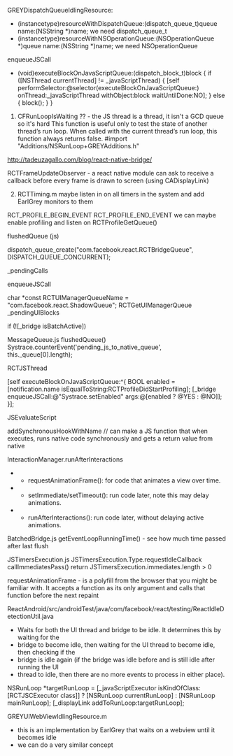 GREYDispatchQueueIdlingResource:
  + (instancetype)resourceWithDispatchQueue:(dispatch_queue_t)queue name:(NSString *)name;
  we need dispatch_queue_t
  + (instancetype)resourceWithNSOperationQueue:(NSOperationQueue *)queue name:(NSString *)name;
  we need NSOperationQueue

enqueueJSCall

- (void)executeBlockOnJavaScriptQueue:(dispatch_block_t)block
{
  if ([NSThread currentThread] != _javaScriptThread) {
    [self performSelector:@selector(executeBlockOnJavaScriptQueue:)
                 onThread:_javaScriptThread withObject:block waitUntilDone:NO];
  } else {
    block();
  }
}

1. CFRunLoopIsWaiting ?? - the JS thread is a thread, it isn't a GCD queue so it's hard
This function is useful only to test the state of another thread’s run loop. When called with the current thread’s run loop, this function always returns false.
#import "Additions/NSRunLoop+GREYAdditions.h"

http://tadeuzagallo.com/blog/react-native-bridge/


RCTFrameUpdateObserver - a react native module can ask to receive a callback before every frame is drawn to screen (using CADisplayLink)

2. RCTTiming.m
maybe listen in on all timers in the system and add EarlGrey monitors to them

RCT_PROFILE_BEGIN_EVENT
RCT_PROFILE_END_EVENT
we can maybe enable profiling and listen on RCTProfileGetQueue()

flushedQueue (js)

dispatch_queue_create("com.facebook.react.RCTBridgeQueue", DISPATCH_QUEUE_CONCURRENT);

_pendingCalls

enqueueJSCall

char *const RCTUIManagerQueueName = "com.facebook.react.ShadowQueue";
RCTGetUIManagerQueue
_pendingUIBlocks

if (![_bridge isBatchActive])

MessageQueue.js
flushedQueue()
Systrace.counterEvent('pending_js_to_native_queue', this._queue[0].length);

RCTJSThread

[self executeBlockOnJavaScriptQueue:^{
    BOOL enabled = [notification.name isEqualToString:RCTProfileDidStartProfiling];
    [_bridge enqueueJSCall:@"Systrace.setEnabled" args:@[enabled ? @YES : @NO]];
  }];

JSEvaluateScript

addSynchronousHookWithName
// can make a JS function that when executes, runs native code synchronously and gets a return value from native

InteractionManager.runAfterInteractions
* - requestAnimationFrame(): for code that animates a view over time.
* - setImmediate/setTimeout(): run code later, note this may delay animations.
* - runAfterInteractions(): run code later, without delaying active animations.

BatchedBridge.js getEventLoopRunningTime() - see how much time passed after last flush

JSTimersExecution.js
JSTimersExecution.Type.requestIdleCallback
callImmediatesPass() return JSTimersExecution.immediates.length > 0

requestAnimationFrame - is a polyfill from the browser that you might be familiar with. It accepts a function as its only argument and calls that function before the next repaint

ReactAndroid/src/androidTest/java/com/facebook/react/testing/ReactIdleDetectionUtil.java
* Waits for both the UI thread and bridge to be idle. It determines this by waiting for the
* bridge to become idle, then waiting for the UI thread to become idle, then checking if the
* bridge is idle again (if the bridge was idle before and is still idle after running the UI
* thread to idle, then there are no more events to process in either place).

NSRunLoop *targetRunLoop = [_javaScriptExecutor isKindOfClass:[RCTJSCExecutor class]] ? [NSRunLoop currentRunLoop] : [NSRunLoop mainRunLoop];
    [_displayLink addToRunLoop:targetRunLoop];

GREYUIWebViewIdlingResource.m
* this is an implementation by EarlGrey that waits on a webview until it becomes idle
* we can do a very similar concept

